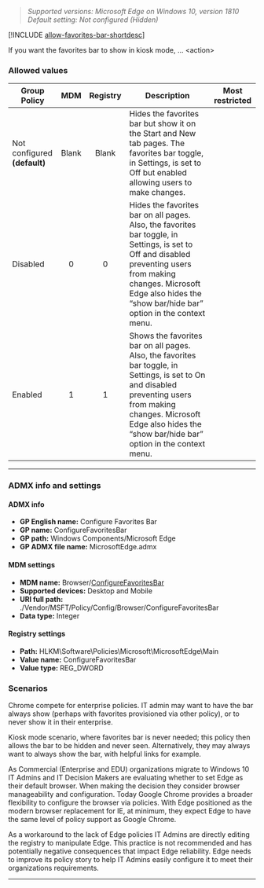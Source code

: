 <!-- ##Configure Favorites Bar -->
>*Supported versions: Microsoft Edge on Windows 10, version 1810*<br>
>*Default setting:  Not configured (Hidden)*


[!INCLUDE [allow-favorites-bar-shortdesc](../shortdesc/configure-favorites-bar-shortdesc.md)]

If you want the favorites bar to show in kiosk mode, … \<action\>

### Allowed values

|Group Policy  |MDM |Registry |Description |Most restricted |
|---|:---:|:---:|---|:---:|
|Not configured<br>**(default)** |Blank |Blank |Hides the favorites bar but show it on the Start and New tab pages. The favorites bar toggle, in Settings, is set to Off but enabled allowing users to make changes. | |
|Disabled |0 |0 |Hides the favorites bar on all pages. Also, the favorites bar toggle, in Settings, is set to Off and disabled preventing users from making changes. Microsoft Edge also hides the “show bar/hide bar” option in the context menu. | |
|Enabled |1 |1 |Shows the favorites bar on all pages. Also, the favorites bar toggle, in Settings, is set to On and disabled preventing users from making changes. Microsoft Edge also hides the “show bar/hide bar” option in the context menu. | |
---

### ADMX info and settings
#### ADMX info
- **GP English name:** Configure Favorites Bar
- **GP name:** ConfigureFavoritesBar
- **GP path:** Windows Components/Microsoft Edge
- **GP ADMX file name:** MicrosoftEdge.admx

#### MDM settings
- **MDM name:** Browser/[ConfigureFavoritesBar]()
- **Supported devices:** Desktop and Mobile
- **URI full path:** ./Vendor/MSFT/Policy/Config/Browser/ConfigureFavoritesBar 
- **Data type:** Integer

#### Registry settings
- **Path:** HLKM\Software\Policies\Microsoft\MicrosoftEdge\Main
- **Value name:** ConfigureFavoritesBar
- **Value type:** REG_DWORD

### Scenarios

Chrome compete for enterprise policies. IT admin may want to have the bar always
show (perhaps with favorites provisioned via other policy), or to never show it
in their enterprise.

Kiosk mode scenario, where favorites bar is never needed; this policy then
allows the bar to be hidden and never seen. Alternatively, they may always want
to always show the bar, with helpful links for example.

As Commercial (Enterprise and EDU) organizations migrate to Windows 10 IT Admins
and IT Decision Makers are evaluating whether to set Edge as their default
browser. When making the decision they consider browser manageability and
configuration. Today Google Chrome provides a broader flexibility to configure
the browser via policies. With Edge positioned as the modern browser replacement
for IE, at minimum, they expect Edge to have the same level of policy support as
Google Chrome.

As a workaround to the lack of Edge policies IT Admins are directly editing the
registry to manipulate Edge. This practice is not recommended and has
potentially negative consequences that impact Edge reliability. Edge needs to
improve its policy story to help IT Admins easily configure it to meet their
organizations requirements.

<hr>